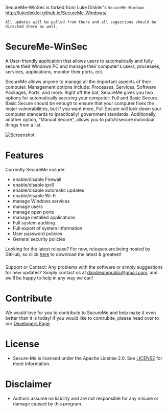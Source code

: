 SecureMe-WinSec is forked from Luke Dinkler's `SecureMe-Windows` http://lukedinkler.github.io/SecureMe-Windows/ 

`All updates will be pulled from there and all sugestions should be directed there as well.`
#

# SecureMe-WinSec
A User-friendly application that allows users to automatically and fully secure their Windows PC and manage their computer's users, processes, services, applications, monitor their ports, ect.

SecureMe allows anyone to manage all the important aspects of their computer. Management options include: Processes, Services, Software Packages, Ports, and more. Right off the bat, SecureMe gives you two options for automatically securing your computer: Full and Basic Secure. Basic Secure should be enough to ensure that your computer fixes the major vulnerabilities, but if you want more, Full Secure will lock down your computer standards to (practically) government standards. Additionally, another option, “Manual Secure”, allows you to patch/secure individual things from a list.


 ![Screenshot](https://cloud.githubusercontent.com/assets/11169798/19939116/09b5db88-a0fe-11e6-9e20-68a7fa6c4202.PNG) 
 ### 
# Features
Currently SecureMe include:
* enable/disable Firewall
* enable/disable ipv6
* enable/disable automatic updates
* enable/disable Wi-Fi
* manage Windows services
* manage users
* manage open ports
* manage installed applications
* Full system auditing 
* Full export of system information
* User password policies
* General security policies

Looking for the latest release? For now, releases are being hosted by GitHub, so click [here](https://github.com/lukedinkler/SecureMe-Windows/releases) to download the latest & greatest!
 ### 
Support or Contact: Any problems with the software or simply suggestions for new updates? Simply contact us at <daydreampublic@gmail.com>, and we'll be happy to help in any way we can! 
# Contribute
We would love for you to contribute to SecureMe and help make it even better than it is today! If you would like to contrubite, please head over to our [Developers Page](CONTRIBUTING.md)
## 
# License
* Secure-Me is licensed under the Apache License 2.0. See [LICENSE](LICENSE) for more information.
# Disclaimer 
* Authors assume no liability and are not responsible for any misuse or damage caused by this program.
